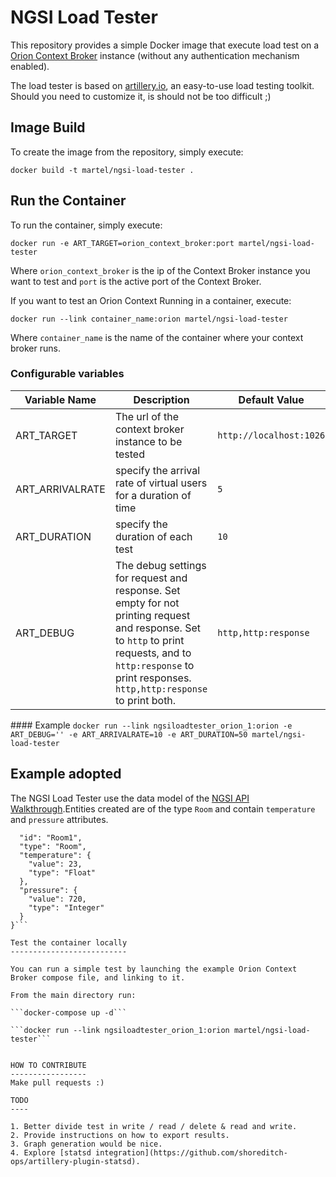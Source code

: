NGSI Load Tester
================

This repository provides a simple Docker image that execute load test on a [Orion Context Broker](https://fiware-orion.readthedocs.io/en/master/) instance (without any authentication mechanism enabled).

The load tester is based on [artillery.io](https://artillery.io), an easy-to-use load testing toolkit. Should you need to customize it, is should not be too difficult ;)

Image Build
-----------
To create the image from the repository, simply execute:

```docker build -t martel/ngsi-load-tester .```

Run the Container
----------------
To run the container, simply execute:

```docker run -e ART_TARGET=orion_context_broker:port martel/ngsi-load-tester```

Where `orion_context_broker` is the ip of the Context Broker instance you want to test and `port` is the active port of the Context Broker.

If you want to test an Orion Context Running in a container, execute:

```docker run --link container_name:orion martel/ngsi-load-tester```

Where `container_name` is the name of the container where your context broker runs.

### Configurable variables

| Variable Name | Description | Default Value  |
| ------------- |-------------------| -----|
| ART_TARGET    | The url of the context broker instance to be tested | `http://localhost:1026` |
| ART_ARRIVALRATE | specify the arrival rate of virtual users for a duration of time     | `5` |
| ART_DURATION | specify the duration of each test      | `10` |
| ART_DEBUG | The debug settings for request and response. Set empty for not printing request and response. Set to `http` to print requests, and to `http:response` to print responses.  `http,http:response` to print both.  | `http,http:response` |

#### Example
```docker run --link ngsiloadtester_orion_1:orion -e ART_DEBUG='' -e ART_ARRIVALRATE=10 -e ART_DURATION=50 martel/ngsi-load-tester```


Example adopted
---------------

The NGSI Load Tester use the data model of the [NGSI API Walkthrough](https://fiware-orion.readthedocs.io/en/master/user/walkthrough_apiv2/index.html#entity-creation).Entities created are of the type `Room` and contain `temperature` and `pressure` attributes.

```{
  "id": "Room1",
  "type": "Room",
  "temperature": {
    "value": 23,
    "type": "Float"
  },
  "pressure": {
    "value": 720,
    "type": "Integer"
  }
}```

Test the container locally
--------------------------

You can run a simple test by launching the example Orion Context Broker compose file, and linking to it.

From the main directory run:

```docker-compose up -d```

```docker run --link ngsiloadtester_orion_1:orion martel/ngsi-load-tester```


HOW TO CONTRIBUTE
-----------------
Make pull requests :)

TODO
----

1. Better divide test in write / read / delete & read and write.
2. Provide instructions on how to export results.
3. Graph generation would be nice.
4. Explore [statsd integration](https://github.com/shoreditch-ops/artillery-plugin-statsd).
